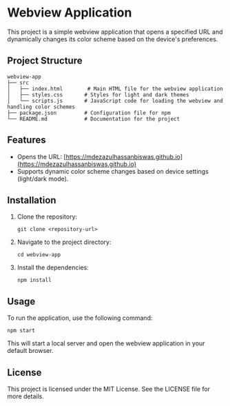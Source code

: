# Webview Application

This project is a simple webview application that opens a specified URL and dynamically changes its color scheme based on the device's preferences.

## Project Structure

```
webview-app
├── src
│   ├── index.html        # Main HTML file for the webview application
│   ├── styles.css       # Styles for light and dark themes
│   └── scripts.js       # JavaScript code for loading the webview and handling color schemes
├── package.json         # Configuration file for npm
└── README.md            # Documentation for the project
```

## Features

- Opens the URL: [https://mdezazulhassanbiswas.github.io](https://mdezazulhassanbiswas.github.io)
- Supports dynamic color scheme changes based on device settings (light/dark mode).

## Installation

1. Clone the repository:
   ```
   git clone <repository-url>
   ```

2. Navigate to the project directory:
   ```
   cd webview-app
   ```

3. Install the dependencies:
   ```
   npm install
   ```

## Usage

To run the application, use the following command:
```
npm start
```

This will start a local server and open the webview application in your default browser.

## License

This project is licensed under the MIT License. See the LICENSE file for more details.